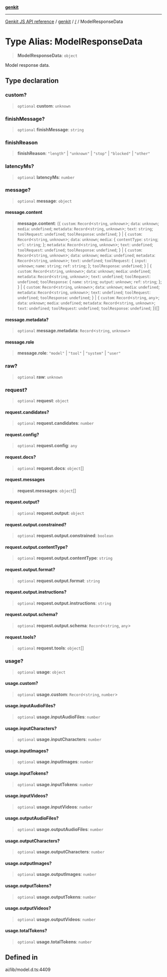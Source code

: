 [**genkit**](../README.md)

***

[Genkit JS API reference](../../README.md) / [genkit](../README.md) / [/](../README.md) / ModelResponseData

# Type Alias: ModelResponseData

> **ModelResponseData**: `object`

Model response data.

## Type declaration

### custom?

> `optional` **custom**: `unknown`

### finishMessage?

> `optional` **finishMessage**: `string`

### finishReason

> **finishReason**: `"length"` \| `"unknown"` \| `"stop"` \| `"blocked"` \| `"other"`

### latencyMs?

> `optional` **latencyMs**: `number`

### message?

> `optional` **message**: `object`

#### message.content

> **message.content**: (\{ `custom`: `Record`\<`string`, `unknown`\>; `data`: `unknown`; `media`: `undefined`; `metadata`: `Record`\<`string`, `unknown`\>; `text`: `string`; `toolRequest`: `undefined`; `toolResponse`: `undefined`; \} \| \{ `custom`: `Record`\<`string`, `unknown`\>; `data`: `unknown`; `media`: \{ `contentType`: `string`; `url`: `string`; \}; `metadata`: `Record`\<`string`, `unknown`\>; `text`: `undefined`; `toolRequest`: `undefined`; `toolResponse`: `undefined`; \} \| \{ `custom`: `Record`\<`string`, `unknown`\>; `data`: `unknown`; `media`: `undefined`; `metadata`: `Record`\<`string`, `unknown`\>; `text`: `undefined`; `toolRequest`: \{ `input`: `unknown`; `name`: `string`; `ref`: `string`; \}; `toolResponse`: `undefined`; \} \| \{ `custom`: `Record`\<`string`, `unknown`\>; `data`: `unknown`; `media`: `undefined`; `metadata`: `Record`\<`string`, `unknown`\>; `text`: `undefined`; `toolRequest`: `undefined`; `toolResponse`: \{ `name`: `string`; `output`: `unknown`; `ref`: `string`; \}; \} \| \{ `custom`: `Record`\<`string`, `unknown`\>; `data`: `unknown`; `media`: `undefined`; `metadata`: `Record`\<`string`, `unknown`\>; `text`: `undefined`; `toolRequest`: `undefined`; `toolResponse`: `undefined`; \} \| \{ `custom`: `Record`\<`string`, `any`\>; `data`: `unknown`; `media`: `undefined`; `metadata`: `Record`\<`string`, `unknown`\>; `text`: `undefined`; `toolRequest`: `undefined`; `toolResponse`: `undefined`; \})[]

#### message.metadata?

> `optional` **message.metadata**: `Record`\<`string`, `unknown`\>

#### message.role

> **message.role**: `"model"` \| `"tool"` \| `"system"` \| `"user"`

### raw?

> `optional` **raw**: `unknown`

### request?

> `optional` **request**: `object`

#### request.candidates?

> `optional` **request.candidates**: `number`

#### request.config?

> `optional` **request.config**: `any`

#### request.docs?

> `optional` **request.docs**: `object`[]

#### request.messages

> **request.messages**: `object`[]

#### request.output?

> `optional` **request.output**: `object`

#### request.output.constrained?

> `optional` **request.output.constrained**: `boolean`

#### request.output.contentType?

> `optional` **request.output.contentType**: `string`

#### request.output.format?

> `optional` **request.output.format**: `string`

#### request.output.instructions?

> `optional` **request.output.instructions**: `string`

#### request.output.schema?

> `optional` **request.output.schema**: `Record`\<`string`, `any`\>

#### request.tools?

> `optional` **request.tools**: `object`[]

### usage?

> `optional` **usage**: `object`

#### usage.custom?

> `optional` **usage.custom**: `Record`\<`string`, `number`\>

#### usage.inputAudioFiles?

> `optional` **usage.inputAudioFiles**: `number`

#### usage.inputCharacters?

> `optional` **usage.inputCharacters**: `number`

#### usage.inputImages?

> `optional` **usage.inputImages**: `number`

#### usage.inputTokens?

> `optional` **usage.inputTokens**: `number`

#### usage.inputVideos?

> `optional` **usage.inputVideos**: `number`

#### usage.outputAudioFiles?

> `optional` **usage.outputAudioFiles**: `number`

#### usage.outputCharacters?

> `optional` **usage.outputCharacters**: `number`

#### usage.outputImages?

> `optional` **usage.outputImages**: `number`

#### usage.outputTokens?

> `optional` **usage.outputTokens**: `number`

#### usage.outputVideos?

> `optional` **usage.outputVideos**: `number`

#### usage.totalTokens?

> `optional` **usage.totalTokens**: `number`

## Defined in

ai/lib/model.d.ts:4409

